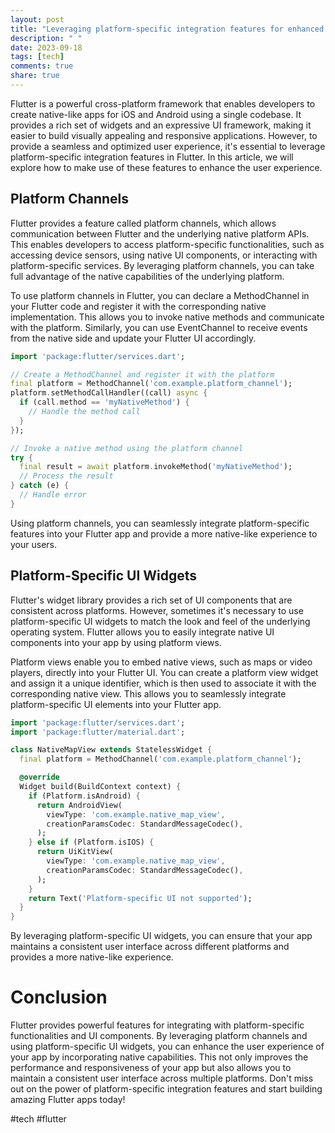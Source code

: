 ```yaml
---
layout: post
title: "Leveraging platform-specific integration features for enhanced user experience in Flutter."
description: " "
date: 2023-09-18
tags: [tech]
comments: true
share: true
---
```


Flutter is a powerful cross-platform framework that enables developers to create native-like apps for iOS and Android using a single codebase. It provides a rich set of widgets and an expressive UI framework, making it easier to build visually appealing and responsive applications. However, to provide a seamless and optimized user experience, it's essential to leverage platform-specific integration features in Flutter. In this article, we will explore how to make use of these features to enhance the user experience.

## Platform Channels

Flutter provides a feature called platform channels, which allows communication between Flutter and the underlying native platform APIs. This enables developers to access platform-specific functionalities, such as accessing device sensors, using native UI components, or interacting with platform-specific services. By leveraging platform channels, you can take full advantage of the native capabilities of the underlying platform.

To use platform channels in Flutter, you can declare a MethodChannel in your Flutter code and register it with the corresponding native implementation. This allows you to invoke native methods and communicate with the platform. Similarly, you can use EventChannel to receive events from the native side and update your Flutter UI accordingly.

```dart
import 'package:flutter/services.dart';

// Create a MethodChannel and register it with the platform
final platform = MethodChannel('com.example.platform_channel');
platform.setMethodCallHandler((call) async {
  if (call.method == 'myNativeMethod') {
    // Handle the method call
  }
});

// Invoke a native method using the platform channel
try {
  final result = await platform.invokeMethod('myNativeMethod');
  // Process the result
} catch (e) {
  // Handle error
}
```

Using platform channels, you can seamlessly integrate platform-specific features into your Flutter app and provide a more native-like experience to your users.

## Platform-Specific UI Widgets

Flutter's widget library provides a rich set of UI components that are consistent across platforms. However, sometimes it's necessary to use platform-specific UI widgets to match the look and feel of the underlying operating system. Flutter allows you to easily integrate native UI components into your app by using platform views.

Platform views enable you to embed native views, such as maps or video players, directly into your Flutter UI. You can create a platform view widget and assign it a unique identifier, which is then used to associate it with the corresponding native view. This allows you to seamlessly integrate platform-specific UI elements into your Flutter app.

```dart
import 'package:flutter/services.dart';
import 'package:flutter/material.dart';

class NativeMapView extends StatelessWidget {
  final platform = MethodChannel('com.example.platform_channel');

  @override
  Widget build(BuildContext context) {
    if (Platform.isAndroid) {
      return AndroidView(
        viewType: 'com.example.native_map_view',
        creationParamsCodec: StandardMessageCodec(),
      );
    } else if (Platform.isIOS) {
      return UiKitView(
        viewType: 'com.example.native_map_view',
        creationParamsCodec: StandardMessageCodec(),
      );
    }
    return Text('Platform-specific UI not supported');
  }
}
```

By leveraging platform-specific UI widgets, you can ensure that your app maintains a consistent user interface across different platforms and provides a more native-like experience.

# Conclusion

Flutter provides powerful features for integrating with platform-specific functionalities and UI components. By leveraging platform channels and using platform-specific UI widgets, you can enhance the user experience of your app by incorporating native capabilities. This not only improves the performance and responsiveness of your app but also allows you to maintain a consistent user interface across multiple platforms. Don't miss out on the power of platform-specific integration features and start building amazing Flutter apps today!

#tech #flutter